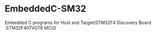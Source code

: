 # EmbeddedC-SM32
Embedded C programs for Host and Target(STM32F4 Discovery Board :STM32F407VGT6 MCU)
